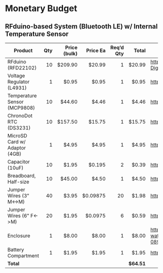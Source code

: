 # Monetary Budget

## RFduino-based System (Bluetooth LE) w/ Internal Temperature Sensor
Product|Qty|Price (bulk)|Price Ea|Req’d Qty|Total|Link
---|--:|--:|--:|--:|--:|---
RFduino (RFD22102)|10|$209.90|$20.99|1|$20.99|http://www.mouser.com/ProductDetail/RF-Digital-Wireless/RFD22102
Voltage Regulator (L4931)|1|$0.95|$0.95|1|$0.95|https://www.adafruit.com/products/2166
Temperature Sensor (MCP9808)|10|$44.60|$4.46|1|$4.46|http://www.adafruit.com/product/1782
ChronoDot RTC (DS3231)|10|$157.50|$15.75|1|$15.75|http://www.adafruit.com/product/255
MicroSD Card w/ Adaptor (4GB)|1|$4.95|$4.95|1|$4.95|http://www.amazon.com/dp/B00200K1TS
Capacitor (10uF)|10|$1.95|$0.195|2|$0.39|https://www.adafruit.com/product/2195
Breadboard, Half-size|10|$45.00|$4.50|1|$4.50|http://www.adafruit.com/products/64
Jumper Wires (3" M<->M)|40|$3.95|$0.09875|20|$1.98|http://www.adafruit.com/products/825
Jumper Wires (6" F<->M)|20|$1.95|$0.0975|6|$0.59|http://www.adafruit.com/products/1954
Enclosure|1|$8.00|$8.00|1|$8.00|http://www.kmart.com/coleman-watertight-container/p-089W004711075001P?prdNo=13
Battery Compartment|1|$1.95|$1.95|1|$1.95|https://www.sparkfun.com/products/10891
**Total**|||||**$64.51**|
